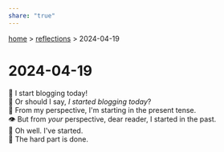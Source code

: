```yaml
---  
share: "true"  
---  
```

[ home](/index.md) > [ reflections](reflections/index.md) > 2024-04-19  
# 2024-04-19  
🎉 I start blogging today!  
🤔 Or should I say, _I started blogging today_?  
👀 From my perspective, I'm starting in the present tense.  
👁️ But from _your_ perspective, dear reader, I started in the past.  
🤷 Oh well. I've started.  
💪 The hard part is done.  
